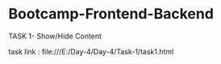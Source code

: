 # Bootcamp-Frontend-Backend
 TASK 1- Show/Hide Content
 
 task link : file:///E:/Day-4/Day-4/Task-1/task1.html
